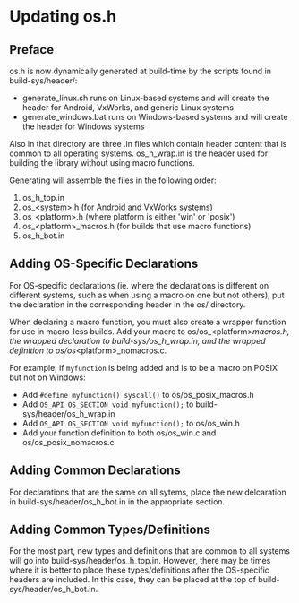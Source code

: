 # Updating os.h
## Preface
os.h is now dynamically generated at build-time by the scripts found in 
build-sys/header/:
* generate_linux.sh runs on Linux-based systems and will create the header for
  Android, VxWorks, and generic Linux systems
* generate_windows.bat runs on Windows-based systems and will create the header
  for Windows systems

Also in that directory are three .in files which contain header content that is
common to all operating systems. os_h_wrap.in is the header used for building
the library without using macro functions.

Generating will assemble the files in the following order:
 1. os_h_top.in
 2. os_<system\>.h (for Android and VxWorks systems)
 3. os_<platform\>.h (where platform is either 'win' or 'posix')
 4. os_<platform\>_macros.h (for builds that use macro functions)
 4. os_h_bot.in

## Adding OS-Specific Declarations
For OS-specific declarations (ie. where the declarations is different on
different systems, such as when using a macro on one but not others), put the
declaration in the corresponding header in the os/ directory.

When declaring a macro function, you must also create a wrapper function for use
in macro-less builds. Add your macro to os/os_<platform\>_macros.h, the wrapped
declaration to build-sys/os_h_wrap.in, and the wrapped definition to
os/os_<platform\>_nomacros.c.

For example, if `myfunction` is being added and is to be a macro on POSIX but 
not on Windows:

 * Add `#define myfunction() syscall()` to os/os_posix_macros.h
 * Add `OS_API OS_SECTION void myfunction();` to build-sys/header/os_h_wrap.in
 * Add `OS_API OS_SECTION void myfunction();` to os/os_win.h
 * Add your function definition to both os/os_win.c and os/os_posix_nomacros.c

## Adding Common Declarations
For declarations that are the same on all sytems, place the new delcaration in
build-sys/header/os_h_bot.in in the appropriate section.

## Adding Common Types/Definitions
For the most part, new types and definitions that are common to all systems will
go into build-sys/header/os_h_top.in. However, there may be times where it is
better to place these types/definitions after the OS-specific headers are
included. In this case, they can be placed at the top of
build-sys/header/os_h_bot.in.